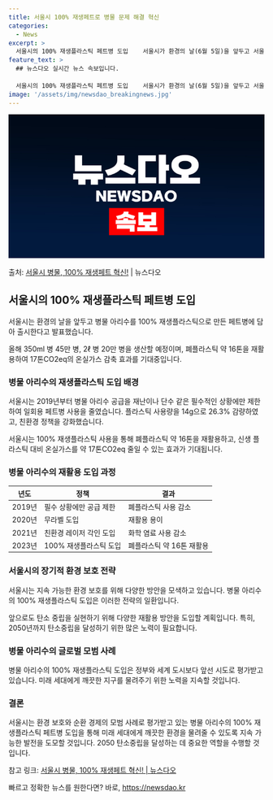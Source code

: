 ```yaml
---
title: 서울시 100% 재생페트로 병물 문제 해결 혁신
categories:
  - News
excerpt: >
  서울시의 100% 재생플라스틱 페트병 도입    서울시가 환경의 날(6월 5일)을 앞두고 서울시 대표상품인 …
feature_text: >
  ## 뉴스다오 실시간 뉴스 속보입니다.

  서울시의 100% 재생플라스틱 페트병 도입    서울시가 환경의 날(6월 5일)을 앞두고 서울시 대표상품인 …
image: '/assets/img/newsdao_breakingnews.jpg'
---
```


![뉴스다오 속보](/assets/img/newsdao_breakingnews.jpg)

<p>출처: <a href="https://newsdao.kr/4058" rel="dofollow">서울시 병물, 100% 재생페트 혁신!</a> | 뉴스다오</p>

<h2 data-ke-size="size26">서울시의 100% 재생플라스틱 페트병 도입</h2>
서울시는 환경의 날을 앞두고 병물 아리수를 100% 재생플라스틱으로 만든 페트병에 담아 출시한다고 발표했습니다.

<p data-ke-size="size16">올해 350ml 병 45만 병, 2ℓ 병 20만 병을 생산할 예정이며, 폐플라스틱 약 16톤을 재활용하여 17톤CO2eq의 온실가스 감축 효과를 기대중입니다.</p>

<h3>병물 아리수의 재생플라스틱 도입 배경</h3>
서울시는 2019년부터 병물 아리수 공급을 재난이나 단수 같은 필수적인 상황에만 제한하여 일회용 페트병 사용을 줄였습니다. 플라스틱 사용량을 14g으로 26.3% 감량하였고, 친환경 정책을 강화했습니다.

<p data-ke-size="size16">서울시는 100% 재생플라스틱 사용을 통해 폐플라스틱 약 16톤을 재활용하고, 신생 플라스틱 대비 온실가스를 약 17톤CO2eq 줄일 수 있는 효과가 기대됩니다.</p>

<h3>병물 아리수의 재활용 도입 과정</h3>

<table>
<thead>
<tr>
<th>년도</th>
<th>정책</th>
<th>결과</th>
</tr>
</thead>
<tbody>
<tr>
<td>2019년</td>
<td>필수 상황에만 공급 제한</td>
<td>폐플라스틱 사용 감소</td>
</tr>
<tr>
<td>2020년</td>
<td>무라벨 도입</td>
<td>재활용 용이</td>
</tr>
<tr>
<td>2021년</td>
<td>친환경 레이저 각인 도입</td>
<td>화학 염료 사용 감소</td>
</tr>
<tr>
<td>2023년</td>
<td>100% 재생플라스틱 도입</td>
<td>폐플라스틱 약 16톤 재활용</td>
</tr>
</tbody>
</table>

<h3>서울시의 장기적 환경 보호 전략</h3>
서울시는 지속 가능한 환경 보호를 위해 다양한 방안을 모색하고 있습니다. 병물 아리수의 100% 재생플라스틱 도입은 이러한 전략의 일환입니다.

<p data-ke-size="size16">앞으로도 탄소 중립을 실현하기 위해 다양한 재활용 방안을 도입할 계획입니다. 특히, 2050년까지 탄소중립을 달성하기 위한 많은 노력이 필요합니다.</p>

<h3>병물 아리수의 글로벌 모범 사례</h3>
병물 아리수의 100% 재생플라스틱 도입은 정부와 세계 도시보다 앞선 시도로 평가받고 있습니다. 미래 세대에게 깨끗한 지구를 물려주기 위한 노력을 지속할 것입니다.

<h3>결론</h3>
서울시는 환경 보호와 순환 경제의 모범 사례로 평가받고 있는 병물 아리수의 100% 재생플라스틱 페트병 도입을 통해 미래 세대에게 깨끗한 환경을 물려줄 수 있도록 지속 가능한 발전을 도모할 것입니다. 2050 탄소중립을 달성하는 데 중요한 역할을 수행할 것입니다.

참고 링크: <a href="https://newsdao.kr/4058">서울시 병물, 100% 재생페트 혁신! | 뉴스다오</a> 

빠르고 정확한 뉴스를 원한다면? 바로, <a href="https://newsdao.kr" rel="dofollow">https://newsdao.kr</a>


